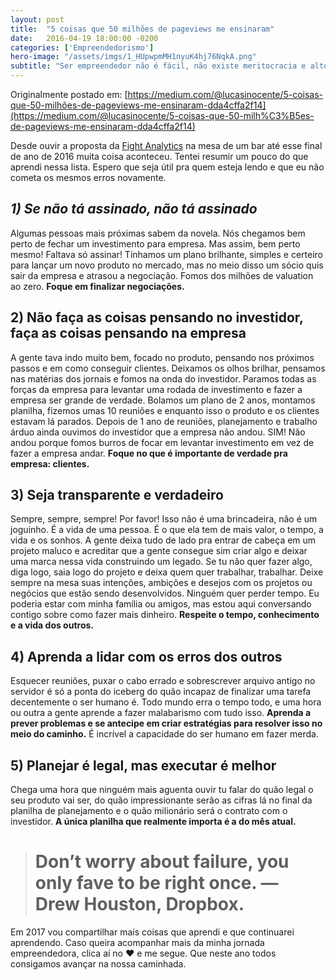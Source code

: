 ```yaml
---
layout: post
title:  "5 coisas que 50 milhões de pageviews me ensinaram"
date:   2016-04-19 18:00:00 -0200
categories: ['Empreendedorismo']
hero-image: "/assets/imgs/1_HUpwpmMH1nyuK4hj76NqkA.png"
subtitle: "Ser empreendedor não é fácil, não existe meritocracia e altos e baixos acontecem todos os dias."
---
```


Originalmente postado em: [https://medium.com/@lucasinocente/5-coisas-que-50-milhões-de-pageviews-me-ensinaram-dda4cffa2f14](https://medium.com/@lucasinocente/5-coisas-que-50-milh%C3%B5es-de-pageviews-me-ensinaram-dda4cffa2f14)

Desde ouvir a proposta da [Fight Analytics](http://fightanalytics.cc) na mesa de um bar até esse final de ano de 2016 muita coisa aconteceu. Tentei resumir um pouco do que aprendi nessa lista. Espero que seja útil pra quem esteja lendo e que eu não cometa os mesmos erros novamente.

## *1) Se não tá assinado, não tá assinado*

Algumas pessoas mais próximas sabem da novela. Nós chegamos bem perto de fechar um investimento para empresa. Mas assim, bem perto mesmo! Faltava só assinar! Tínhamos um plano brilhante, simples e certeiro para lançar um novo produto no mercado, mas no meio disso um sócio quis sair da empresa e atrasou a negociação. Fomos dos milhões de valuation ao zero. **Foque em finalizar negociações.**

## 2) Não faça as coisas pensando no investidor, faça as coisas pensando na empresa

A gente tava indo muito bem, focado no produto, pensando nos próximos passos e em como conseguir clientes. Deixamos os olhos brilhar, pensamos nas matérias dos jornais e fomos na onda do investidor. Paramos todas as forças da empresa para levantar uma rodada de investimento e fazer a empresa ser grande de verdade. Bolamos um plano de 2 anos, montamos planilha, fizemos umas 10 reuniões e enquanto isso o produto e os clientes estavam lá parados. Depois de 1 ano de reuniões, planejamento e trabalho árduo ainda ouvimos do investidor que a empresa não andou. SIM! Não andou porque fomos burros de focar em levantar investimento em vez de fazer a empresa andar. **Foque no que é importante de verdade pra empresa: clientes.**

## 3) Seja transparente e verdadeiro

Sempre, sempre, sempre! Por favor! Isso não é uma brincadeira, não é um joguinho. É a vida de uma pessoa. É o que ela tem de mais valor, o tempo, a vida e os sonhos. A gente deixa tudo de lado pra entrar de cabeça em um projeto maluco e acreditar que a gente consegue sim criar algo e deixar uma marca nessa vida construindo um legado. Se tu não quer fazer algo, diga logo, saia logo do projeto e deixa quem quer trabalhar, trabalhar. Deixe sempre na mesa suas intenções, ambições e desejos com os projetos ou negócios que estão sendo desenvolvidos. Ninguém quer perder tempo. Eu poderia estar com minha família ou amigos, mas estou aqui conversando contigo sobre como fazer mais dinheiro. **Respeite o tempo, conhecimento e a vida dos outros.**

## 4) Aprenda a lidar com os erros dos outros

Esquecer reuniões, puxar o cabo errado e sobrescrever arquivo antigo no servidor é só a ponta do iceberg do quão incapaz de finalizar uma tarefa decentemente o ser humano é. Todo mundo erra o tempo todo, e uma hora ou outra a gente aprende a fazer malabarismo com tudo isso. **Aprenda a prever problemas e se antecipe em criar estratégias para resolver isso no meio do caminho.** É incrível a capacidade do ser humano em fazer merda.

## 5) Planejar é legal, mas executar é melhor

Chega uma hora que ninguém mais aguenta ouvir tu falar do quão legal o seu produto vai ser, do quão impressionante serão as cifras lá no final da planilha de planejamento e o quão milionário será o contrato com o investidor. **A única planilha que realmente importa é a do mês atual.**
> # Don’t worry about failure, you only fave to be right once. — Drew Houston, Dropbox.

Em 2017 vou compartilhar mais coisas que aprendi e que continuarei aprendendo. Caso queira acompanhar mais da minha jornada empreendedora, clica aí no ❤ e me segue. Que neste ano todos consigamos avançar na nossa caminhada.
